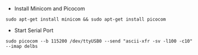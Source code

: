 - Install Minicom and Picocom
```
sudo apt-get install minicom && sudo apt-get install picocom
```
- Start Serial Port
```
sudo picocom --b 115200 /dev/ttyUSB0 --send "ascii-xfr -sv -l100 -c10" --imap delbs
```
